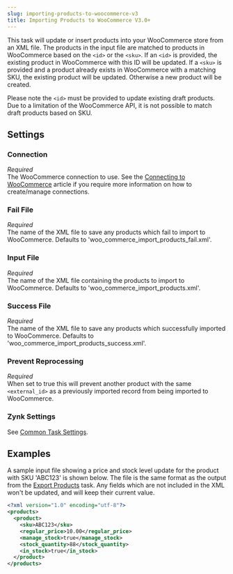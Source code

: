```yaml
---
slug: importing-products-to-woocommerce-v3
title: Importing Products to WooCommerce V3.0+
---
```

This task will update or insert products into your WooCommerce store from an XML file. The products in the input file are matched to products in WooCommerce based on the `<id>` or the `<sku>`. If an `<id>` is provided, the existing product in WooCommerce with this ID will be updated. If a `<sku>` is provided and a product already exists in WooCommerce with a matching SKU, the existing product will be updated. Otherwise a new product will be created.

Please note the `<id>` must be provided to update existing draft products. Due to a limitation of the WooCommerce API, it is not possible to match draft products based on SKU.

## Settings
### Connection
_Required_  
The WooCommerce connection to use. See the [Connecting to WooCommerce](connecting-to-woocommerce-v3) article if you require more information on how to create/manage connections.

### Fail File
_Required_  
The name of the XML file to save any products which fail to import to WooCommerce. Defaults to 'woo_commerce_import_products_fail.xml'.

### Input File
_Required_  
The name of the XML file containing the products to import to WooCommerce. Defaults to 'woo_commerce_import_products.xml'.

### Success File
_Required_  
The name of the XML file to save any products which successfully imported to WooCommerce. Defaults to 'woo_commerce_import_products_success.xml'.

### Prevent Reprocessing
_Required_  
When set to true this will prevent another product with the same `<external_id>` as a previously imported record from being imported to WooCommerce.

### Zynk Settings
See [Common Task Settings](common-task-settings).

## Examples
A sample input file showing a price and stock level update for the product with SKU 'ABC123' is shown below. The file is the same format as the output from the [Export Products](exporting-products-from-woocommerce-v3) task. Any fields which are not included in the XML won't be updated, and will keep their current value.
```xml
<?xml version="1.0" encoding="utf-8"?>
<products>
  <product>
    <sku>ABC123</sku>
    <regular_price>10.00</regular_price>
    <manage_stock>true</manage_stock>
    <stock_quantity>88</stock_quantity>
    <in_stock>true</in_stock>
  </product>
</products>
```
